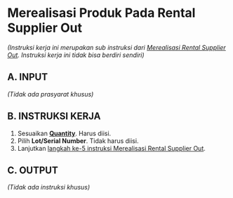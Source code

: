 # Merealisasi Produk Pada Rental Supplier Out

*(Instruksi kerja ini merupakan sub instruksi dari [Merealisasi Rental Supplier Out](./transfer.md). Instruksi kerja ini tidak bisa berdiri sendiri)*

## A. INPUT

*(Tidak ada prasyarat khusus)*

## B. INSTRUKSI KERJA

1. Sesuaikan **[Quantity](./penjelasan.md#field-quantity)**. Harus diisi.
2. Pilih **Lot/Serial Number**. Tidak harus diisi.
3. Lanjutkan [langkah ke-5 instruksi Merealisasi Rental Supplier Out](./transfer.md#l5).

## C. OUTPUT

*(Tidak ada instruksi khusus)*
